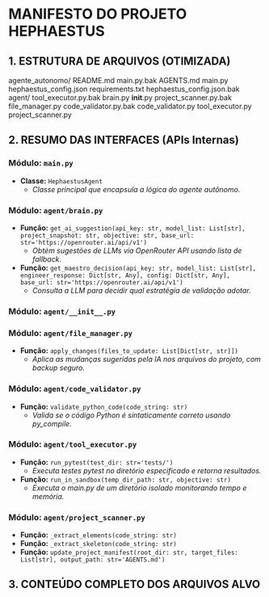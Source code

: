 # MANIFESTO DO PROJETO HEPHAESTUS

## 1. ESTRUTURA DE ARQUIVOS (OTIMIZADA)
agente_autonomo/
    README.md
    main.py.bak
    AGENTS.md
    main.py
    hephaestus_config.json
    requirements.txt
    hephaestus_config.json.bak
    agent/
        tool_executor.py.bak
        brain.py
        __init__.py
        project_scanner.py.bak
        file_manager.py
        code_validator.py.bak
        code_validator.py
        tool_executor.py
        project_scanner.py

## 2. RESUMO DAS INTERFACES (APIs Internas)

### Módulo: `main.py`
- **Classe:** `HephaestusAgent`
  - *Classe principal que encapsula a lógica do agente autônomo.*

### Módulo: `agent/brain.py`
- **Função:** `get_ai_suggestion(api_key: str, model_list: List[str], project_snapshot: str, objective: str, base_url: str='https://openrouter.ai/api/v1')`
  - *Obtém sugestões de LLMs via OpenRouter API usando lista de fallback.*
- **Função:** `get_maestro_decision(api_key: str, model_list: List[str], engineer_response: Dict[str, Any], config: Dict[str, Any], base_url: str='https://openrouter.ai/api/v1')`
  - *Consulta a LLM para decidir qual estratégia de validação adotar.*

### Módulo: `agent/__init__.py`

### Módulo: `agent/file_manager.py`
- **Função:** `apply_changes(files_to_update: List[Dict[str, str]])`
  - *Aplica as mudanças sugeridas pela IA nos arquivos do projeto, com backup seguro.*

### Módulo: `agent/code_validator.py`
- **Função:** `validate_python_code(code_string: str)`
  - *Valida se o código Python é sintaticamente correto usando py_compile.*

### Módulo: `agent/tool_executor.py`
- **Função:** `run_pytest(test_dir: str='tests/')`
  - *Executa testes pytest no diretório especificado e retorna resultados.*
- **Função:** `run_in_sandbox(temp_dir_path: str, objective: str)`
  - *Executa o main.py de um diretório isolado monitorando tempo e memória.*

### Módulo: `agent/project_scanner.py`
- **Função:** `_extract_elements(code_string: str)`
- **Função:** `_extract_skeleton(code_string: str)`
- **Função:** `update_project_manifest(root_dir: str, target_files: List[str], output_path: str='AGENTS.md')`

## 3. CONTEÚDO COMPLETO DOS ARQUIVOS ALVO
